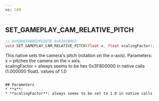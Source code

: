 ```yaml
---
ns: CAM
---
```

## SET_GAMEPLAY_CAM_RELATIVE_PITCH

```c
// 0x6D0858B8EDFD2B7D 0x6381B963
void SET_GAMEPLAY_CAM_RELATIVE_PITCH(float x, float scalingFactor);
```

This native sets the camera's pitch (rotation on the x-axis).
Parameters:  
x = pitches the camera on the x axis.  
scalingFactor = always seems to be hex 0x3F800000 in native calls (1.000000 float). values of 1.0   
```

## Parameters
* **x**: 
* **scalingFactor**: always seems to be set to 1.0 in native calls
